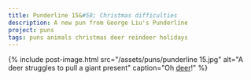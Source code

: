 ```yaml
---
title: Punderline 15&#58; Christmas difficulties
description: A new pun from George Liu's Punderline
project: puns
tags: puns animals christmas deer reindeer holidays
---
```


{% include post-image.html 
    src="/assets/puns/punderline 15.jpg"
    alt="A deer struggles to pull a giant present"
    caption="Oh <u>deer</u>!"
    %}
